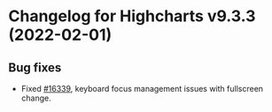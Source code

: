 # Changelog for Highcharts v9.3.3 (2022-02-01)

## Bug fixes
- Fixed [#16339](https://github.com/highcharts/highcharts/issues/16339), keyboard focus management issues with fullscreen change.